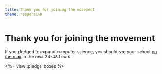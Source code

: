 ```yaml
---
title: Thank you for joining the movement
theme: responsive
---
```

# Thank you for joining the movement

If you pledged to expand computer science, you should see your school [on the map](/yourschool) in the next 24-48 hours.

<%= view :pledge_boxes %>

